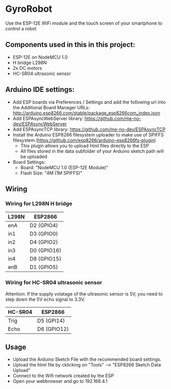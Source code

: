 # GyroRobot

Use the ESP-12E WiFi module and the touch screen of your smartphone to control a robot


## Components used in this in this project:
- ESP-12E on NodeMCU 1.0
- H bridge L298N
- 2x DC motors
- HC-SR04 ultrasonic sensor

## Arduino IDE settings:
- Add ESP boards via Preferences / Settings and add the following url into the Additional Board Manager URLs:  http://arduino.esp8266.com/stable/package_esp8266com_index.json
- Add ESPAsyncWebServer library: https://github.com/me-no-dev/ESPAsyncWebServer
- Add ESPAsyncTCP library: https://github.com/me-no-dev/ESPAsyncTCP
- Install the Arduino ESP8266 filesystem uploader to make use of SPIFFS filesystem (https://github.com/esp8266/arduino-esp8266fs-plugin)
    - This plugin allows you to upload html files directly to the ESP
    - All files stored in the data subfolder of your Arduino sketch path will be uploaded   
- Board Settings:
    - Board: "NodeMCU 1.0 (ESP-12E Module)"
    - Flash Size: "4M (1M SPIFFS)"

## Wiring

### Wiring for L298N H bridge

L298N | ESP2866
------|-------------
enA   | D2  (GPIO4)
in1   | D3  (GPIO0)
in2   | D4  (GPIO2)
in3   | D0  (GPIO16)
in4   | D8  (GPIO15)
enB   | D1  (GPIO5)

### Wiring for HC-SR04 ultrasonic sensor

Attention: If the supply volatage of the ultrasonic sensor is 5V, you need to step down the 5V echo signal to 3.3V. 

HC-SR04 | ESP2866
--------|-------------
Trig    | D5  (GPI14)
Echo    | D6  (GPIO12) 

## Usage

- Upload the Arduino Sketch File with the recommended board settings.
- Upload the html file by cklicking on "Tools" --> "ESP8266 Sketch Data Upload"
- Connect to the Wifi network created by the ESP
- Open your webbrowser and go to 192.168.4.1

